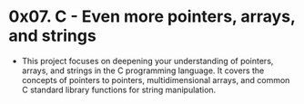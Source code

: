 # 0x07. C - Even more pointers, arrays, and strings

- This project focuses on deepening your understanding of pointers, arrays, and strings in the C programming language. It covers the concepts of pointers to pointers, multidimensional arrays, and common C standard library functions for string manipulation.
